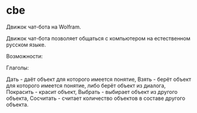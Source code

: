 # cbe
Движок чат-бота на Wolfram.

Движок чат-бота позволяет общаться с компьютером на естественном русском языке.

Возможности:

Глаголы:

Дать - даёт объект для которого имеется понятие,
Взять - берёт объект для которого имеется понятие, либо берёт объект из диалога,
Покрасить - красит объект,
Выбрать - выбирает объект из другого объекта,
Сосчитать - считает количество объектов в составе другого объекта.

